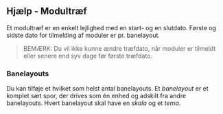 ﻿## Hjælp - Modultræf
Et modultræf er en enkelt lejlighed med en start- og en slutdato.
Første og sidste dato for tilmelding af moduler er pr. banelayout.

> BEMÆRK: Du vil ikke kunne ændre træfdato, når moduler er tilmeldt 
> eller senere end syv dage før første træfdato.

### Banelayouts
Du kan tilføje et hvilket som helst antal banelayouts.
Et *banelayout* er et komplet sæt spor, der drives som én enhed og adskilt fra andre banelayouts.
Hvert banelayout skal have en *skala* og et *tema*.